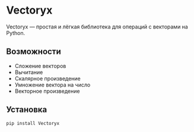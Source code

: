 # Vectoryx

Vectoryx — простая и лёгкая библиотека для операций с векторами на Python.

## Возможности

- Сложение векторов
- Вычитание
- Скалярное произведение
- Умножение вектора на число
- Векторное произведение

## Установка

```bash
pip install Vectoryx
